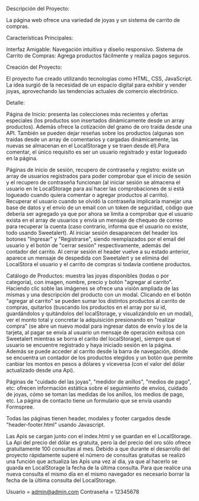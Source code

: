 Descripción del Proyecto:

La página web ofrece una variedad de joyas y un sistema de carrito de compras.

Características Principales:

Interfaz Amigable: Navegación intuitiva y diseño responsivo.
Sistema de Carrito de Compras: Agrega productos fácilmente y realiza pagos seguros.

Creación del Proyecto:

El proyecto fue creado utilizando tecnologías como HTML, CSS, JavaScript. 
La idea surgió de la necesidad de un espacio digital para exhibir y vender joyas, aprovechando las tendencias actuales de comercio electrónico.

Detalle:

Página de Inicio: presenta las colecciones más recientes y ofertas especiales (los productos son insertados dinámicamente desde un array productos). Además ofrece la cotización del gramo de oro traída desde una API. También se pueden dejar reseñas sobre los productos (algunas son traidas desde un array de comentarios y cargadas dinámicamente, las nuevas se almacenan en el LocalStorage y se traen desde él).Para comentar, el único requisito es ser un usuario registrado y estar logueado en la página. 

Páginas de inicio de sesión, recupero de contraseña y registro: existe un array de usuarios registrados para poder comprobar que el inicio de sesión y el recupero de contraseña funcionan (al iniciar sesión se almacena el usuario en le LocalStorage para así hacer las comprobaciones de si está logueado cuando quiera comentar o agregar productos al carrito). Recuperar el usuario cuando se olvidó la contraseña implicaría manejar una base de datos y el envío de un email con un token de seguridad, código que debería ser agregado ya que por ahora se limita a comprobar que el usuario exista en el array de usuarios y envía un mensaje de chequeo de correo para recuperar la cuenta (caso contrario, informa que el usuario no existe, todo usando Sweetalert). Al iniciar sesión desaparecen del header los botones "Ingresar" y "Registrarse", siendo reemplazados por el email del usuario y el botón de "cerrar sesión" respectivamente, además del contador del carrito. Al cerrar sesión el header vuelve a su estado anterior, aparece un mensaje de despedida con Sweetalert y se elimina del LocalStora el usuario y el carrito de compras si todavía contiene productos.

Catálogo de Productos: muestra las joyas disponibles (todas o por categoría), con imagen, nombre, precio y botón "agregar al carrito". Haciendo clic soble las imágenes se ofrece una visión ampliada de las mismas y una descripción del producto con un modal. Clicando en el botón "agregar al carrito" se pueden sumar los distintos productos al carrito de compras, quitarlos (buscando los productos en el array por su id, guardándolos y quitándolos del localStorage, y visualizándolo en un modal), ver el monto total y concretar la adquisición presionando en "realizar compra" (se abre un nuevo modal para ingresar datos de envío y los de la tarjeta, al pagar se envía al usuario un mensaje de operación exitosa con Sweetalert mientras se borra el carito del localStorage), siempre que el usuario se encuentre registrado y haya iniciado sesión en la página. Además se puede acceder al carrito desde la barra de navegación, dónde se encuentra un contador de los productos elegidos y un botón que permite canbiar los montos en pesos a dólares y viceversa (con el valor del dólar actualizado desde una Api).

Páginas de "cuidado del las joyas", "medidor de anillos", "medios de pago", etc: ofrecen información estática sobre el seguimiento de envíos, cuidado de joyas, cómo se toman las medidas de los anillos, los medios de pago, etc. La página de contacto tiene un formulario que se envía usando Formspree.

Todas las páginas tienen header, modales y footer cargados desde "header-footer.html" usando Javascript.

Las Apis se cargan junto con el index.html y se guardan en el LocalStorage. La Api del precio del dólar es gratuita, pero la del precio del oro sólo ofrece gratuitamente 100 consultas al mes. Debido a que durante el desarrollo del proyecto rápidamente superé el número de consultas gratuitas se realizó una función que actualiza las Apis una vez al día, ya que al hacerlo se guarda en LocalStorage la fecha de la última consulta. Para que realice una nueva consulta el mismo día en el mismo navegador es necesario borrar la fecha de la última consulta del LocalStorage.   


Usuario = admin@admin.com
Contraseña = 12345678
